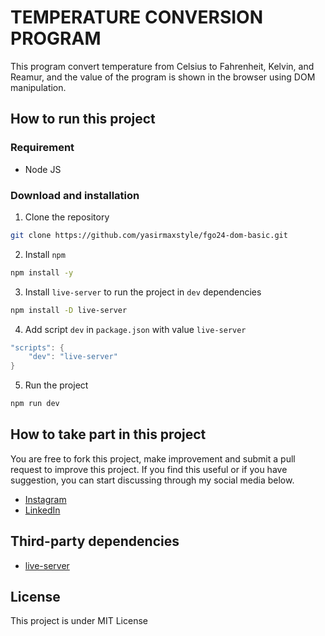 # TEMPERATURE CONVERSION PROGRAM

This program convert temperature from Celsius to Fahrenheit, Kelvin, and Reamur, and the value of the program is shown in the browser using DOM manipulation.

## How to run this project
### Requirement
- Node JS
### Download and installation

1. Clone the repository
```sh
git clone https://github.com/yasirmaxstyle/fgo24-dom-basic.git
```
2. Install `npm`
```sh
npm install -y
```
3. Install `live-server` to run the project in `dev` dependencies
```sh
npm install -D live-server
```
4. Add script `dev` in `package.json` with value `live-server`
```c
"scripts": {
    "dev": "live-server"
}
```
5. Run the project
```sh
npm run dev
```
## How to take part in this project
You are free to fork this project, make improvement and submit a pull request to improve this project. If you find this useful or if you have suggestion, you can start discussing through my social media below.
- [Instagram](https://www.instagram.com/yasirmaxstyle/)
- [LinkedIn](https://www.linkedin.com/in/muhamad-yasir-806230117/)
## Third-party dependencies
- [live-server](https://github.com/tapio/live-server)
## License
This project is under MIT License